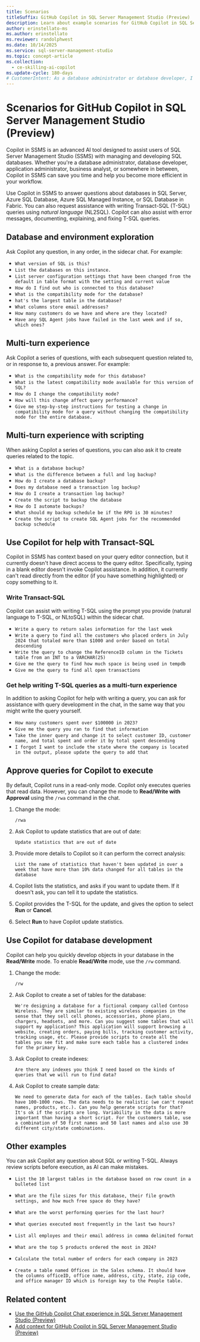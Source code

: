 ```yaml
---
title: Scenarios
titleSuffix: GitHub Copilot in SQL Server Management Studio (Preview)
description: Learn about example scenarios for GitHub Copilot in SQL Server Management Studio (SSMS).
author: erinstellato-ms
ms.author: erinstellato
ms.reviewer: randolphwest
ms.date: 10/14/2025
ms.service: sql-server-management-studio
ms.topic: concept-article
ms.collection:
  - ce-skilling-ai-copilot
ms.update-cycle: 180-days
# CustomerIntent: As a database administrator or database developer, I want to understand scenarios where I can leverage GitHub Copilot in SQL Server Management Studio.
---
```

# Scenarios for GitHub Copilot in SQL Server Management Studio (Preview)

Copilot in SSMS is an advanced AI tool designed to assist users of SQL Server Management Studio (SSMS) with managing and developing SQL databases. Whether you're a database administrator, database developer, application administrator, business analyst, or somewhere in between, Copilot in SSMS can save you time and help you become more efficient in your workflow.

Use Copilot in SSMS to answer questions about databases in SQL Server, Azure SQL Database, Azure SQL Managed Instance, or SQL Database in Fabric. You can also request assistance with writing Transact-SQL (T-SQL) queries using *natural language* (NL2SQL). Copilot can also assist with error messages, documenting, explaining, and fixing T-SQL queries.

## Database and environment exploration

Ask Copilot any question, in any order, in the sidecar chat. For example:

- `What version of SQL is this?`
- `List the databases on this instance.`
- `List server configuration settings that have been changed from the default in table format with the setting and current value`
- `How do I find out who is connected to this database?`
- `What is the compatibility mode for the database?`
- `hat's the largest table in the database?`
- `What columns store email addresses?`
- `How many customers do we have and where are they located?`
- `Have any SQL Agent jobs have failed in the last week and if so, which ones?`

## Multi-turn experience

Ask Copilot a series of questions, with each subsequent question related to, or in response to, a previous answer. For example:

- `What is the compatibility mode for this database?`
- `What is the latest compatibility mode available for this version of SQL?`
- `How do I change the compatibility mode?`
- `How will this change affect query performance?`
- `Give me step-by-step instructions for testing a change in compatibility mode for a query without changing the compatibility mode for the entire database.`

## Multi-turn experience with scripting

When asking Copilot a series of questions, you can also ask it to create queries related to the topic.

- `What is a database backup?`
- `What is the difference between a full and log backup?`
- `How do I create a database backup?`
- `Does my database need a transaction log backup?`
- `How do I create a transaction log backup?`
- `Create the script to backup the database`
- `How do I automate backups?`
- `What should my backup schedule be if the RPO is 30 minutes?`
- `Create the script to create SQL Agent jobs for the recommended backup schedule`

## Use Copilot for help with Transact-SQL

Copilot in SSMS has context based on your query editor connection, but it currently doesn't have direct access to the query editor. Specifically, typing in a blank editor doesn't invoke Copilot assistance. In addition, it currently can't read directly from the editor (if you have something highlighted) or copy something to it.

### Write Transact-SQL

Copilot can assist with writing T-SQL using the prompt you provide (natural language to T-SQL, or NLtoSQL) within the sidecar chat.

- `Write a query to return sales information for the last week`
- `Write a query to find all the customers who placed orders in July 2024 that totaled more than $1000 and order based on total descending`
- `Write the query to change the ReferenceID column in the Tickets table from an INT to a VARCHAR(25)`
- `Give me the query to find how much space is being used in tempdb`
- `Give me the query to find all open transactions`

### Get help writing T-SQL queries as a multi-turn experience

In addition to asking Copilot for help with writing a query, you can ask for assistance with query development in the chat, in the same way that you might write the query yourself.

- `How many customers spent over $100000 in 2023?`
- `Give me the query you ran to find that information`
- `Take the inner query and change it to select customer ID, customer name, and total spent and order it by total spent descending`
- `I forgot I want to include the state where the company is located in the output, please update the query to add that`

## Approve queries for Copilot to execute

By default, Copilot runs in a read-only mode. Copilot only executes queries that read data. However, you can change the mode to **Read/Write with Approval** using the `/rwa` command in the chat.

1. Change the mode:

   ```copilot-prompt
   /rwa
   ```

1. Ask Copilot to update statistics that are out of date:

   ```copilot-prompt
   Update statistics that are out of date
   ```

1. Provide more details to Copilot so it can perform the correct analysis:

   ```copilot-prompt
   List the name of statistics that haven't been updated in over a week that have more than 10% data changed for all tables in the database
   ```

1. Copilot lists the statistics, and asks if you want to update them. If it doesn't ask, you can tell it to update the statistics.

1. Copilot provides the T-SQL for the update, and gives the option to select **Run** or **Cancel**.

1. Select **Run** to have Copilot update statistics.

## Use Copilot for database development

Copilot can help you quickly develop objects in your database in the **Read/Write** mode. To enable **Read/Write** mode, use the `/rw` command.

1. Change the mode:

   ```copilot-prompt
   /rw
   ```

1. Ask Copilot to create a set of tables for the database:

   ```copilot-prompt
   We're designing a database for a fictional company called Contoso Wireless. They are similar to existing wireless companies in the sense that they sell cell phones, accessories, phone plans, chargers, headsets, and more. Can you suggest some tables that will support my application? This application will support browsing a website, creating orders, paying bills, tracking customer activity, tracking usage, etc. Please provide scripts to create all the tables you see fit and make sure each table has a clustered index for the primary key.
   ```

1. Ask Copilot to create indexes:

   ```copilot-prompt
   Are there any indexes you think I need based on the kinds of queries that we will run to find data?
   ```

1. Ask Copilot to create sample data:

   ```copilot-prompt
   We need to generate data for each of the tables. Each table should have 100-1000 rows. The data needs to be realistic (we can't repeat names, products, etc.). Can you help generate scripts for that? It's ok if the scripts are long. Variability in the data is more important than having a short script. For the customers table, use a combination of 50 first names and 50 last names and also use 30 different city/state combinations.
   ```

## Other examples

You can ask Copilot any question about SQL or writing T-SQL. Always review scripts before execution, as AI can make mistakes.

- `List the 10 largest tables in the database based on row count in a bulleted list`

- `What are the file sizes for this database, their file growth settings, and how much free space do they have?`

- `What are the worst performing queries for the last hour?`

- `What queries executed most frequently in the last two hours?`

- `List all employes and their email address in comma delimited format`

- `What are the top 5 products ordered the most in 2024?`

- `Calculate the total number of orders for each company in 2023`

- `Create a table named Offices in the Sales schema. It should have the columns officeID, office name, address, city, state, zip code, and office manager ID which is foreign key to the People table.`

## Related content

- [Use the GitHub Copilot Chat experience in SQL Server Management Studio (Preview)](chat.md)
- [Add context for GitHub Copilot in SQL Server Management Studio (Preview)](chat-context.md)
